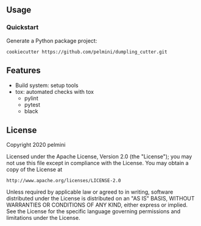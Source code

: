 ## Usage
### Quickstart
Generate a Python package project:
```
cookiecutter https://github.com/pelmini/dumpling_cutter.git
```

## Features
- Build system: setup tools
- tox: automated checks with tox
	- pylint 
	- pytest
	- black

## License
Copyright 2020 pelmini

Licensed under the Apache License, Version 2.0 (the "License"); you may not use this file except in compliance with the License. You may obtain a copy of the License at

    http://www.apache.org/licenses/LICENSE-2.0

Unless required by applicable law or agreed to in writing, software distributed under the License is distributed on an "AS IS" BASIS, WITHOUT WARRANTIES OR CONDITIONS OF ANY KIND, either express or implied. See the License for the specific language governing permissions and limitations under the License.
